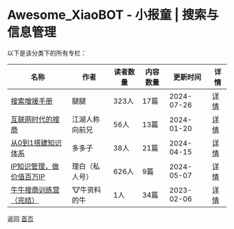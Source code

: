# Awesome_XiaoBOT - 小报童 | 搜索与信息管理

以下是该分类下的所有专栏：

| 名称 | 作者 | 读者数量 | 内容数量 | 更新时间 | 详情 |
|------|------|----------|----------|----------|------|
| [搜索增援手册](https://xiaobot.net/p/ketobook?refer=0b133df9-27dc-423b-8101-639049001c13) | 腿腿 | 323人 | 17篇 |  2024-07-26 | [详情](data/ketobook.md) |
| [互联网时代的搜商](https://xiaobot.net/p/searching?refer=0b133df9-27dc-423b-8101-639049001c13) | 江湖人称向前兄 | 56人 | 13篇 |  2024-01-20 | [详情](data/searching.md) |
| [从0到1搭建知识体系](https://xiaobot.net/p/Notion666?refer=0b133df9-27dc-423b-8101-639049001c13) | 多多子 | 38人 | 21篇 |  2024-04-15 | [详情](data/Notion666.md) |
| [IP知识管理，做价值百万IP](https://xiaobot.net/p/lhcfzsgl?refer=0b133df9-27dc-423b-8101-639049001c13) | 理白（私人号） | 626人 | 9篇 |  2024-05-07 | [详情](data/lhcfzsgl.md) |
| [牛牛搜商训练营（完结）](https://xiaobot.net/p/niu?refer=0b133df9-27dc-423b-8101-639049001c13) | 🐮牛资料的牛 | 1人 | 34篇 |  2023-02-06 | [详情](data/niu.md) |


返回 [首页](../README.md)
